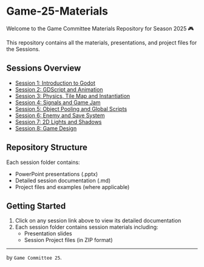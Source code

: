 # Game-25-Materials

Welcome to the Game Committee Materials Repository for Season 2025 🎮

This repository contains all the materials, presentations, and project files for the Sessions.

## Sessions Overview

- [Session 1: Introduction to Godot](./Session%201/session1.md)
- [Session 2: GDScript and Animation](./Session%202/session2.md)
- [Session 3: Physics, Tile Map and Instantiation](./Session%203/session3.md)
- [Session 4: Signals and Game Jam](./Session%204/session4.md)
- [Session 5: Object Pooling and Global Scripts](./Session%205/session5.md)
- [Session 6: Enemy and Save System](./Session%206/session6.md)
- [Session 7: 2D Lights and Shadows](./Session%207/session7.md)
- [Session 8: Game Design](./Session%208/session8.md)

## Repository Structure

Each session folder contains:

- PowerPoint presentations (.pptx)
- Detailed session documentation (.md)
- Project files and examples (where applicable)

## Getting Started

1. Click on any session link above to view its detailed documentation
2. Each session folder contains session materials including:
   - Presentation slides
   - Session Project files (in ZIP format)

---

by `Game Committee 25`.

